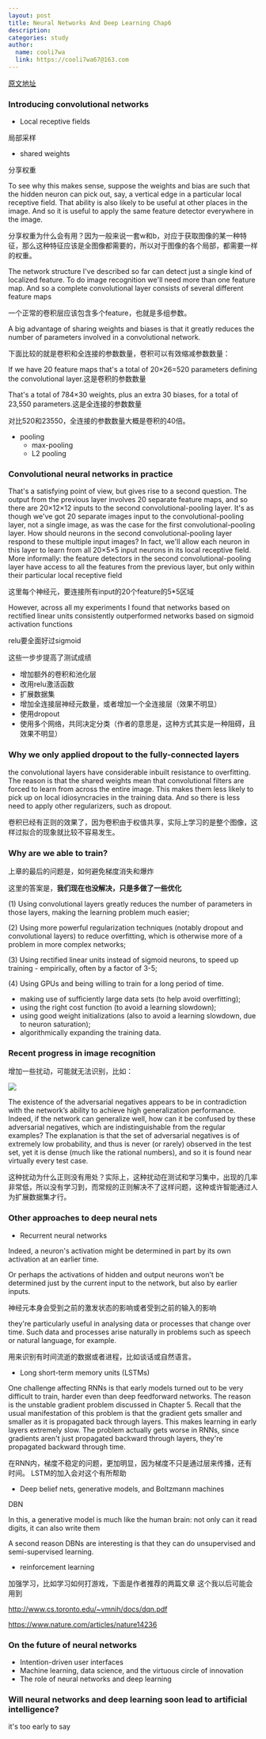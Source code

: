 ```yaml
---
layout: post
title: Neural Networks And Deep Learning Chap6
description:
categories: study
author:
  name: cooli7wa
  link: https://cooli7wa67@163.com
---
```

<script type="text/javascript" src="https://cdn.mathjax.org/mathjax/latest/MathJax.js?config=default"></script>

[原文地址](http://neuralnetworksanddeeplearning.com/chap5.html)

### Introducing convolutional networks

- Local receptive fields

局部采样

- shared weights

分享权重

  To see why this makes sense, suppose the weights and bias are such that the hidden neuron can pick out, say, a vertical edge in a particular local receptive field. That ability is also likely to be useful at other places in the image. And so it is useful to apply the same feature detector everywhere in the image. 

分享权重为什么会有用？因为一般来说一套w和b，对应于获取图像的某一种特征，那么这种特征应该是全图像都需要的，所以对于图像的各个局部，都需要一样的权重。

  The network structure I've described so far can detect just a single kind of localized feature. To do image recognition we'll need more than one feature map. And so a complete convolutional layer consists of several different feature maps

一个正常的卷积层应该包含多个feature，也就是多组参数。

  A big advantage of sharing weights and biases is that it greatly reduces the number of parameters involved in a convolutional network.

下面比较的就是卷积和全连接的参数数量，卷积可以有效缩减参数数量：

  If we have 20 feature maps that's a total of 20×26=520 parameters defining the convolutional layer.这是卷积的参数数量

  That's a total of 784×30 weights, plus an extra 30 biases, for a total of 23,550 parameters.这是全连接的参数数量

  对比520和23550，全连接的参数数量大概是卷积的40倍。

- pooling
    - max-pooling
    - L2 pooling

### Convolutional neural networks in practice

That's a satisfying point of view, but gives rise to a second question. The output from the previous layer involves 20 separate feature maps, and so there are 20×12×12 inputs to the second convolutional-pooling layer. It's as though we've got 20 separate images input to the convolutional-pooling layer, not a single image, as was the case for the first convolutional-pooling layer. How should neurons in the second convolutional-pooling layer respond to these multiple input images? In fact, we'll allow each neuron in this layer to learn from all 20×5×5 input neurons in its local receptive field. More informally: the feature detectors in the second convolutional-pooling layer have access to all the features from the previous layer, but only within their particular local receptive field

这里每个神经元，要连接所有input的20个feature的5*5区域

However, across all my experiments I found that networks based on rectified linear units consistently outperformed networks based on sigmoid activation functions

relu要全面好过sigmoid

这些一步步提高了测试成绩
- 增加额外的卷积和池化层
- 改用relu激活函数
- 扩展数据集
- 增加全连接层神经元数量，或者增加一个全连接层（效果不明显）
- 使用dropout
- 使用多个网络，共同决定分类（作者的意思是，这种方式其实是一种阻碍，且效果不明显）


### Why we only applied dropout to the fully-connected layers

the convolutional layers have considerable inbuilt resistance to overfitting. The reason is that the shared weights mean that convolutional filters are forced to learn from across the entire image. This makes them less likely to pick up on local idiosyncracies in the training data. And so there is less need to apply other regularizers, such as dropout.

卷积已经有正则的效果了，因为卷积由于权值共享，实际上学习的是整个图像，这样过拟合的现象就比较不容易发生。


### Why are we able to train?

上章的最后的问题是，如何避免梯度消失和爆炸

这里的答案是，**我们现在也没解决，只是多做了一些优化**

(1) Using convolutional layers greatly reduces the number of parameters in those layers, making the learning problem much easier; 

(2) Using more powerful regularization techniques (notably dropout and convolutional layers) to reduce overfitting, which is otherwise more of a problem in more complex networks; 

(3) Using rectified linear units instead of sigmoid neurons, to speed up training - empirically, often by a factor of 3-5; 

(4) Using GPUs and being willing to train for a long period of time.

- making use of sufficiently large data sets (to help avoid overfitting); 
- using the right cost function (to avoid a learning slowdown); 
- using good weight initializations (also to avoid a learning slowdown, due to neuron saturation); 
- algorithmically expanding the training data. 


### Recent progress in image recognition

增加一些扰动，可能就无法识别，比如：

![]({{site.baseurl}}/images/md/chap6_1.jpg)

The existence of the adversarial negatives appears to be in contradiction with the network’s ability to achieve high generalization performance. Indeed, if the network can generalize well, how can it be confused by these adversarial negatives, which are indistinguishable from the regular examples? The explanation is that the set of adversarial negatives is of extremely low probability, and thus is never (or rarely) observed in the test set, yet it is dense (much like the rational numbers), and so it is found near virtually every test case.

这种扰动为什么正则没有用处？实际上，这种扰动在测试和学习集中，出现的几率非常低，所以没有学习到，而常规的正则解决不了这样问题，这种或许智能通过人为扩展数据集才行。


### Other approaches to deep neural nets

- Recurrent neural networks

Indeed, a neuron's activation might be determined in part by its own activation at an earlier time.

Or perhaps the activations of hidden and output neurons won't be determined just by the current input to the network, but also by earlier inputs.

神经元本身会受到之前的激发状态的影响或者受到之前的输入的影响

they're particularly useful in analysing data or processes that change over time. Such data and processes arise naturally in problems such as speech or natural language, for example.

用来识别有时间流逝的数据或者进程，比如谈话或自然语言。

- Long short-term memory units (LSTMs)

One challenge affecting RNNs is that early models turned out to be very difficult to train, harder even than deep feedforward networks. The reason is the unstable gradient problem discussed in Chapter 5. Recall that the usual manifestation of this problem is that the gradient gets smaller and smaller as it is propagated back through layers. This makes learning in early layers extremely slow. The problem actually gets worse in RNNs, since gradients aren't just propagated backward through layers, they're propagated backward through time. 

在RNN内，梯度不稳定的问题，更加明显，因为梯度不只是通过层来传播，还有时间。
LSTM的加入会对这个有所帮助

- Deep belief nets, generative models, and Boltzmann machines

DBN

 In this, a generative model is much like the human brain: not only can it read digits, it can also write them

 A second reason DBNs are interesting is that they can do unsupervised and semi-supervised learning.

- reinforcement learning

加强学习，比如学习如何打游戏，下面是作者推荐的两篇文章
这个我以后可能会用到

http://www.cs.toronto.edu/~vmnih/docs/dqn.pdf

https://www.nature.com/articles/nature14236


### On the future of neural networks

- Intention-driven user interfaces
- Machine learning, data science, and the virtuous circle of innovation
- The role of neural networks and deep learning


### Will neural networks and deep learning soon lead to artificial intelligence?

it's too early to say